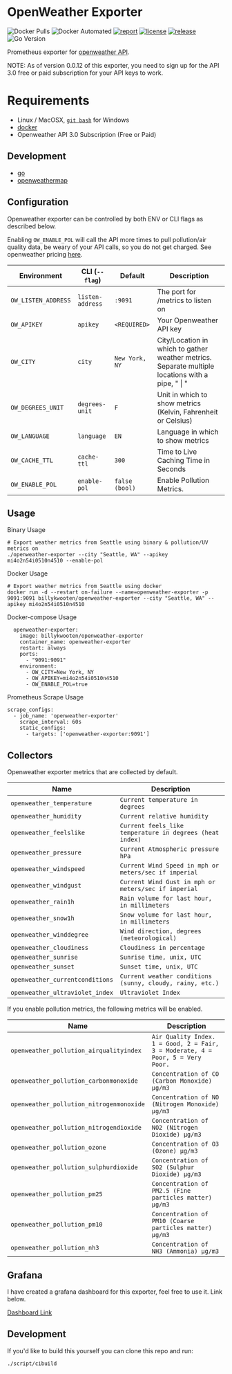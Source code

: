 # OpenWeather Exporter
![Docker Pulls](https://img.shields.io/docker/pulls/billykwooten/openweather-exporter.svg)
![Docker Automated](https://img.shields.io/docker/cloud/automated/billykwooten/openweather-exporter.svg)
[![report](https://goreportcard.com/badge/github.com/billykwooten/openweather-exporter)](https://goreportcard.com/report/github.com/billykwooten/openweather-exporter)
[![license](https://img.shields.io/github/license/billykwooten/openweather-exporter.svg)](https://github.com/billykwooten/openweather-exporter/blob/main/LICENSE)
[![release](https://img.shields.io/github/release/billykwooten/openweather-exporter/all.svg)](https://github.com/billykwooten/openweather-exporter/releases)
![Go Version](https://img.shields.io/github/go-mod/go-version/billykwooten/openweather-exporter)


Prometheus exporter for [openweather API](https://openweathermap.org/api). 

NOTE: As of version 0.0.12 of this exporter, you need to sign up for the API 3.0 free or paid subscription for your API keys to work.

# Requirements

* Linux / MacOSX, [`git bash`](https://git-scm.com/download/win) for Windows
* [docker](https://www.docker.com)
* Openweather API 3.0 Subscription (Free or Paid)

## Development

* [go](https://golang.org/dl)
* [openweathermap](https://github.com/briandowns/openweathermap)

## Configuration

Openweather exporter can be controlled by both ENV or CLI flags as described below. 

Enabling `OW_ENABLE_POL` will call the API more times to pull pollution/air quality data, be weary of your API calls, so you do not get charged. See openweather pricing [here](https://openweathermap.org/price).

| Environment        	 | CLI (`--flag`)   | Default                 	 | Description                                                                                       |
|----------------------|------------------|---------------------------|---------------------------------------------------------------------------------------------------|
| `OW_LISTEN_ADDRESS`  | `listen-address` | `:9091`                   | The port for /metrics to listen on                                                                |
| `OW_APIKEY`          | `apikey`         | `<REQUIRED>`              | Your Openweather API key                                                                          |
| `OW_CITY`            | `city`           | `New York, NY`            | City/Location in which to gather weather metrics. Separate multiple locations with a pipe, " \| " | for example "New York, NY\|Seattle, WA" |
| `OW_DEGREES_UNIT`    | `degrees-unit`   | `F`                       | Unit in which to show metrics (Kelvin, Fahrenheit or Celsius)                                     |
| `OW_LANGUAGE`        | `language`       | `EN`                      | Language in which to show metrics                                                                 |
| `OW_CACHE_TTL`       | `cache-ttl`      | `300`                     | Time to Live Caching Time in Seconds                                                              |
| `OW_ENABLE_POL`      | `enable-pol`     | `false (bool)`            | Enable Pollution Metrics.                                                                         |

## Usage

Binary Usage
```
# Export weather metrics from Seattle using binary & pollution/UV metrics on
./openweather-exporter --city "Seattle, WA" --apikey mi4o2n54i0510n4510 --enable-pol
```

Docker Usage
```
# Export weather metrics from Seattle using docker
docker run -d --restart on-failure --name=openweather-exporter -p 9091:9091 billykwooten/openweather-exporter --city "Seattle, WA" --apikey mi4o2n54i0510n4510
```

Docker-compose Usage
```
  openweather-exporter:
    image: billykwooten/openweather-exporter
    container_name: openweather-exporter
    restart: always
    ports:
      - "9091:9091"
    environment:
      - OW_CITY=New York, NY
      - OW_APIKEY=mi4o2n54i0510n4510
      - OW_ENABLE_POL=true

```

Prometheus Scrape Usage
```
scrape_configs:
  - job_name: 'openweather-exporter'
    scrape_interval: 60s
    static_configs:
      - targets: ['openweather-exporter:9091']
```

## Collectors

Openweather exporter metrics that are collected by default.

| Name        	                   | Description                                                                  |
|---------------------------------|------------------------------------------------------------------------------|
| `openweather_temperature`       | `Current temperature in degrees`                                             |
| `openweather_humidity`          | `Current relative humidity`                                                  |
| `openweather_feelslike`         | `Current feels_like temperature in degrees (heat index)`                     |
| `openweather_pressure`          | `Current Atmospheric pressure hPa`                                           |
| `openweather_windspeed`         | `Current Wind Speed in mph or meters/sec if imperial`                        |
| `openweather_windgust`          | `Current Wind Gust in mph or meters/sec if imperial`                         |
| `openweather_rain1h`            | `Rain volume for last hour, in millimeters`                                  |
| `openweather_snow1h`            | `Snow volume for last hour, in millimeters`                                  |
| `openweather_winddegree`        | `Wind direction, degrees (meteorological)`                                   |
| `openweather_cloudiness`        | `Cloudiness in percentage`                                                   |
| `openweather_sunrise`           | `Sunrise time, unix, UTC`                                                    |
| `openweather_sunset`            | `Sunset time, unix, UTC`                                                     |
| `openweather_currentconditions` | `Current weather conditions (sunny, cloudy, rainy, etc.)`                    |
| `openweather_ultraviolet_index` | `Ultraviolet Index` |

If you enable pollution metrics, the following metrics will be enabled.

| Name        	                            | Description                                                                     |
|------------------------------------------|---------------------------------------------------------------------------------|
| `openweather_pollution_airqualityindex`  | `Air Quality Index. 1 = Good, 2 = Fair, 3 = Moderate, 4 = Poor, 5 = Very Poor.` |
| `openweather_pollution_carbonmonoxide`   | `Concentration of CO (Carbon Monoxide) μg/m3`                                   |
| `openweather_pollution_nitrogenmonoxide` | `Concentration of NO (Nitrogen Monoxide) μg/m3`                                 |
| `openweather_pollution_nitrogendioxide`  | `Concentration of NO2 (Nitrogen Dioxide) μg/m3`                                 |
| `openweather_pollution_ozone`            | `Concentration of O3 (Ozone) μg/m3`                                             |
| `openweather_pollution_sulphurdioxide`   | `Concentration of SO2 (Sulphur Dioxide) μg/m3`                                  |
| `openweather_pollution_pm25`             | `Concentration of PM2.5 (Fine particles matter) μg/m3`                          |
| `openweather_pollution_pm10`             | `Concentration of PM10 (Coarse particles matter) μg/m3`                         |
| `openweather_pollution_nh3`              | `Concentration of NH3 (Ammonia) μg/m3`                                          |


## Grafana

I have created a grafana dashboard for this exporter, feel free to use it. Link below.

[Dashboard Link](https://github.com/billykwooten/GrafanaDashboards/blob/master/open_weather_map.json)

## Development

If you'd like to build this yourself you can clone this repo and run:

```
./script/cibuild
```

